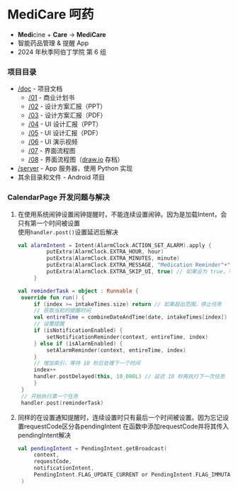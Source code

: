 # MediCare 呵药  
- **Medi**cine + **Care** → **MediCare**  
- 智能药品管理 & 提醒 App  
- 2024 年秋季阿伯丁学院 第 6 组  
### 项目目录  
- [/doc](/doc/) - 项目文档  
    - [/01](/doc/01%20商业计划书.md) - 商业计划书  
    - [/02](/doc/02%20MediCare%20设计方案汇报.pptx) - 设计方案汇报（PPT） 
    - [/03](/doc/03%20MediCare%20设计方案汇报%20PDF版.pdf) - 设计方案汇报（PDF）  
    - [/04](/doc/04%20MediCare%20UI设计汇报.pptx) - UI 设计汇报（PPT）  
    - [/05](/doc/05%20MediCare%20UI设计汇报%20PDF版.pdf) - UI 设计汇报（PDF）  
    - [/06](/doc/06%20MediCare%20UI演示.mp4) - UI 演示视频  
    - [/07](/doc/07%20MediCare%20界面流程图.png) - 界面流程图  
    - [/08](/doc/08%20MediCare%20界面流程图（drawio存档）.xml) - 界面流程图（[draw.io](https://app.diagrams.net/) 存档）  
- [/server](/server/) - App 服务器，使用 Python 实现  
- 其余目录和文件 - Android 项目  

### CalendarPage 开发问题与解决  

1. 在使用系统闹钟设置闹钟提醒时，不能连续设置闹钟。因为是加载Intent，会只有第一个时间被设置  
   使用`handler.post()`设置延迟后解决
   ```kotlin
   val alarmIntent = Intent(AlarmClock.ACTION_SET_ALARM).apply {
            putExtra(AlarmClock.EXTRA_HOUR, hour)
            putExtra(AlarmClock.EXTRA_MINUTES, minute)
            putExtra(AlarmClock.EXTRA_MESSAGE, "Medication Reminder"+"$requestCode") // 闹钟标签
            putExtra(AlarmClock.EXTRA_SKIP_UI, true) // 如果设为 true，不显示系统闹钟 UI
        }
   ```
   ```kotlin
   val reminderTask = object : Runnable {
    override fun run() {
        if (index >= intakeTimes.size) return // 如果超出范围，停止任务
        // 获取当前的提醒时间
        val entireTime = combineDateAndTime(date, intakeTimes[index])
        // 设置提醒
        if (isNotificationEnabled) {
            setNotificationReminder(context, entireTime, index)
        } else if (isAlarmEnabled) {
            setAlarmReminder(context, entireTime, index)
        }
        // 增加索引，等待 10 秒后处理下一个时间
        index++
        handler.postDelayed(this, 10_000L) // 延迟 10 秒再执行下一次任务
        }    
    }
    // 开始执行第一个任务
    handler.post(reminderTask)
   ```
2. 同样的在设置通知提醒时，连续设置时只有最后一个时间被设置。因为忘记设置requestCode区分各pendingIntent
   在函数中添加requestCode并将其传入pendingIntent解决
   ```kotlin
   val pendingIntent = PendingIntent.getBroadcast(
        context,
        requestCode,
        notificationIntent,
        PendingIntent.FLAG_UPDATE_CURRENT or PendingIntent.FLAG_IMMUTABLE
    )
   ```
